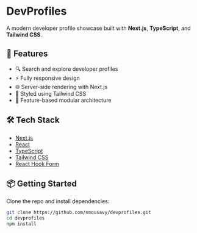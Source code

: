 # DevProfiles

A modern developer profile showcase built with **Next.js**, **TypeScript**, and **Tailwind CSS**.

## 🚀 Features

- 🔍 Search and explore developer profiles
- ⚡ Fully responsive design
- 🌐 Server-side rendering with Next.js
- 🎨 Styled using Tailwind CSS
- 🧩 Feature-based modular architecture

## 🛠️ Tech Stack

- [Next.js](https://nextjs.org/)
- [React](https://react.dev/)
- [TypeScript](https://www.typescriptlang.org/)
- [Tailwind CSS](https://tailwindcss.com/)
- [React Hook Form](https://react-hook-form.com/)

## 📦 Getting Started

Clone the repo and install dependencies:

```bash
git clone https://github.com/smousavy/devprofiles.git
cd devprofiles
npm install
```
